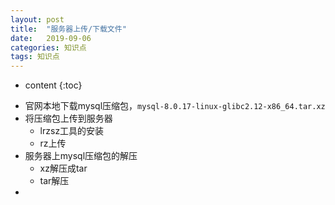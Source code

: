 ```yaml
---
layout: post
title:  "服务器上传/下载文件"
date:   2019-09-06
categories: 知识点
tags: 知识点
---
```


* content
{:toc}


- 官网本地下载mysql压缩包，`mysql-8.0.17-linux-glibc2.12-x86_64.tar.xz`
- 将压缩包上传到服务器 
  - lrzsz工具的安装
  - rz上传
- 服务器上mysql压缩包的解压
  - xz解压成tar
  - tar解压
- 